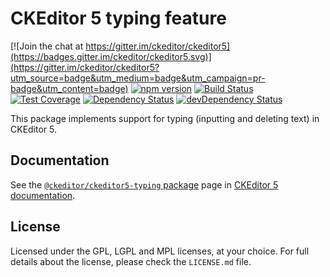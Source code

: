 CKEditor 5 typing feature
========================================

[![Join the chat at https://gitter.im/ckeditor/ckeditor5](https://badges.gitter.im/ckeditor/ckeditor5.svg)](https://gitter.im/ckeditor/ckeditor5?utm_source=badge&utm_medium=badge&utm_campaign=pr-badge&utm_content=badge)
[![npm version](https://badge.fury.io/js/%40ckeditor%2Fckeditor5-typing.svg)](https://www.npmjs.com/package/@ckeditor/ckeditor5-typing)
[![Build Status](https://travis-ci.org/ckeditor/ckeditor5-typing.svg?branch=master)](https://travis-ci.org/ckeditor/ckeditor5-typing)
[![Test Coverage](https://codeclimate.com/github/ckeditor/ckeditor5-typing/badges/coverage.svg)](https://codeclimate.com/github/ckeditor/ckeditor5-typing/coverage)
[![Dependency Status](https://david-dm.org/ckeditor/ckeditor5-typing/status.svg)](https://david-dm.org/ckeditor/ckeditor5-typing)
[![devDependency Status](https://david-dm.org/ckeditor/ckeditor5-typing/dev-status.svg)](https://david-dm.org/ckeditor/ckeditor5-typing?type=dev)

This package implements support for typing (inputting and deleting text) in CKEditor 5.

## Documentation

See the [`@ckeditor/ckeditor5-typing` package](https://ckeditor5.github.io/docs/nightly/ckeditor5/latest/api/typing.html) page in [CKEditor 5 documentation](https://ckeditor5.github.io/docs/nightly/ckeditor5/latest/).

## License

Licensed under the GPL, LGPL and MPL licenses, at your choice. For full details about the license, please check the `LICENSE.md` file.
